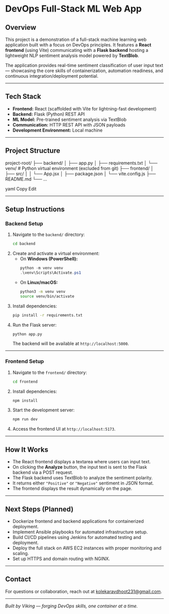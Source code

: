 # DevOps Full-Stack ML Web App

## Overview

This project is a demonstration of a full-stack machine learning web application built with a focus on DevOps principles. It features a **React frontend** (using Vite) communicating with a **Flask backend** hosting a lightweight NLP sentiment analysis model powered by **TextBlob**.

The application provides real-time sentiment classification of user input text — showcasing the core skills of containerization, automation readiness, and continuous integration/deployment potential.

---

## Tech Stack

- **Frontend:** React (scaffolded with Vite for lightning-fast development)
- **Backend:** Flask (Python) REST API
- **ML Model:** Pre-trained sentiment analysis via TextBlob
- **Communication:** HTTP REST API with JSON payloads
- **Development Environment:** Local machine

---

## Project Structure

project-root/
├── backend/
│ ├── app.py
│ ├── requirements.txt
│ └── venv/ # Python virtual environment (excluded from git)
├── frontend/
│ ├── src/
│ │ └── App.jsx
│ ├── package.json
│ └── vite.config.js
├── README.md
└── ...

yaml
Copy
Edit

---

## Setup Instructions

### Backend Setup

1. Navigate to the `backend/` directory:
    ```bash
    cd backend
    ```
2. Create and activate a virtual environment:
    - On **Windows (PowerShell):**
      ```powershell
      python -m venv venv
      .\venv\Scripts\Activate.ps1
      ```
    - On **Linux/macOS:**
      ```bash
      python3 -m venv venv
      source venv/bin/activate
      ```
3. Install dependencies:
    ```bash
    pip install -r requirements.txt
    ```
4. Run the Flask server:
    ```bash
    python app.py
    ```
   The backend will be available at `http://localhost:5000`.

---

### Frontend Setup

1. Navigate to the `frontend/` directory:
    ```bash
    cd frontend
    ```
2. Install dependencies:
    ```bash
    npm install
    ```
3. Start the development server:
    ```bash
    npm run dev
    ```
4. Access the frontend UI at `http://localhost:5173`.

---

## How It Works

- The React frontend displays a textarea where users can input text.
- On clicking the **Analyze** button, the input text is sent to the Flask backend via a POST request.
- The Flask backend uses TextBlob to analyze the sentiment polarity.
- It returns either `"Positive"` or `"Negative"` sentiment in JSON format.
- The frontend displays the result dynamically on the page.

---

## Next Steps (Planned)

- Dockerize frontend and backend applications for containerized deployment.
- Implement Ansible playbooks for automated infrastructure setup.
- Build CI/CD pipelines using Jenkins for automated testing and deployment.
- Deploy the full stack on AWS EC2 instances with proper monitoring and scaling.
- Set up HTTPS and domain routing with NGINX.

---

## Contact

For questions or collaboration, reach out at kolekaravdhoot231@gmail.com.

---

*Built by Viking — forging DevOps skills, one container at a time.*
